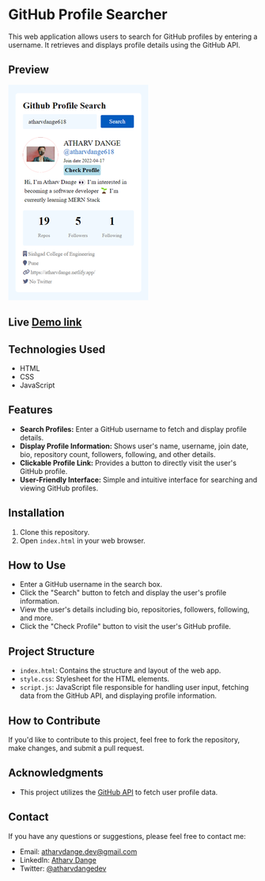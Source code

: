 # GitHub Profile Searcher

This web application allows users to search for GitHub profiles by entering a username. It retrieves and displays profile details using the GitHub API.

## Preview
![GitHub Profile Searcher Preview](ui.png)

## Live [Demo link](https://github-profile-search-by-atharv.netlify.app/)

## Technologies Used
- HTML
- CSS
- JavaScript

## Features

- **Search Profiles:** Enter a GitHub username to fetch and display profile details.
- **Display Profile Information:** Shows user's name, username, join date, bio, repository count, followers, following, and other details.
- **Clickable Profile Link:** Provides a button to directly visit the user's GitHub profile.
- **User-Friendly Interface:** Simple and intuitive interface for searching and viewing GitHub profiles.

## Installation

1. Clone this repository.
2. Open `index.html` in your web browser.

## How to Use

- Enter a GitHub username in the search box.
- Click the "Search" button to fetch and display the user's profile information.
- View the user's details including bio, repositories, followers, following, and more.
- Click the "Check Profile" button to visit the user's GitHub profile.

## Project Structure

- `index.html`: Contains the structure and layout of the web app.
- `style.css`: Stylesheet for the HTML elements.
- `script.js`: JavaScript file responsible for handling user input, fetching data from the GitHub API, and displaying profile information.

## How to Contribute

If you'd like to contribute to this project, feel free to fork the repository, make changes, and submit a pull request.

## Acknowledgments

- This project utilizes the [GitHub API](https://developer.github.com/v3/) to fetch user profile data.

## Contact

If you have any questions or suggestions, please feel free to contact me:

- Email: atharvdange.dev@gmail.com
- LinkedIn: [Atharv Dange](http://linkedin.com/in/atharvdange)
- Twitter: [@atharvdangedev](https://twitter.com/atharvdangedev)